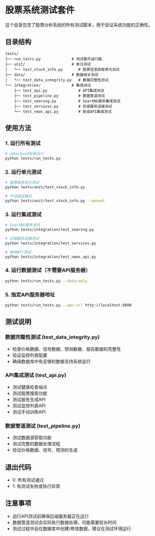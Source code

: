 # 股票系统测试套件

这个目录包含了股票分析系统的所有测试脚本，用于验证系统功能的正确性。

## 目录结构

```
tests/
├── run_tests.py              # 测试套件运行器
├── unit/                     # 单元测试
│   └── test_stock_info.py       # 股票信息获取单元测试
├── data/                     # 数据相关测试
│   └── test_data_integrity.py   # 数据完整性测试
└── integration/              # 集成测试
    ├── test_api.py              # API集成测试  
    ├── test_pipeline.py         # 数据管道测试
    ├── test_searxng.py          # SearXNG服务集成测试
    ├── test_services.py         # 后端服务连接测试
    └── test_news_api.py         # 新闻API集成测试
```

## 使用方法

### 1. 运行所有测试
```bash
# 从backend目录运行
python tests/run_tests.py
```

### 2. 运行单元测试
```bash
# 股票信息单元测试
python tests/unit/test_stock_info.py

# 手动调试模式
python tests/unit/test_stock_info.py --manual
```

### 3. 运行集成测试
```bash
# SearXNG服务测试
python tests/integration/test_searxng.py

# 后端服务连接测试
python tests/integration/test_services.py

# 新闻API测试
python tests/integration/test_news_api.py
```

### 4. 运行数据测试（不需要API服务器）
```bash
python tests/run_tests.py --data-only
```

### 5. 指定API服务器地址
```bash
python tests/run_tests.py --api-url http://localhost:8080
```

## 测试说明

### 数据完整性测试 (test_data_integrity.py)
- 检查价格数据、信号数据、预测数据、报告数据的完整性
- 验证监控列表配置
- 确保数据库中有足够的数据支持系统运行

### API集成测试 (test_api.py)
- 测试健康检查端点
- 测试股票搜索功能
- 测试报告生成API
- 测试监控列表API
- 测试手动训练API

### 数据管道测试 (test_pipeline.py)
- 测试数据源获取功能
- 测试完整的数据处理流程
- 验证价格数据、信号、预测的生成

## 退出代码
- 0: 所有测试通过
- 1: 有测试失败或执行异常

## 注意事项
- 运行API测试前确保后端服务器正在运行
- 数据管道测试会实际执行数据处理，可能需要较长时间
- 测试过程中会在数据库中创建/修改数据，建议在测试环境运行
